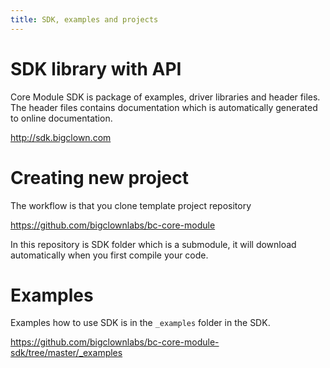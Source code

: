 ```yaml
---
title: SDK, examples and projects
---
```


# SDK library with API

Core Module SDK is package of examples, driver libraries and header files.
The header files contains documentation which is automatically generated to online documentation.

http://sdk.bigclown.com

# Creating new project

The workflow is that you clone template project repository

https://github.com/bigclownlabs/bc-core-module

In this repository is SDK folder which is a submodule, it will download automatically when you first compile your code.

# Examples

Examples how to use SDK is in the `_examples` folder in the SDK.

https://github.com/bigclownlabs/bc-core-module-sdk/tree/master/_examples
